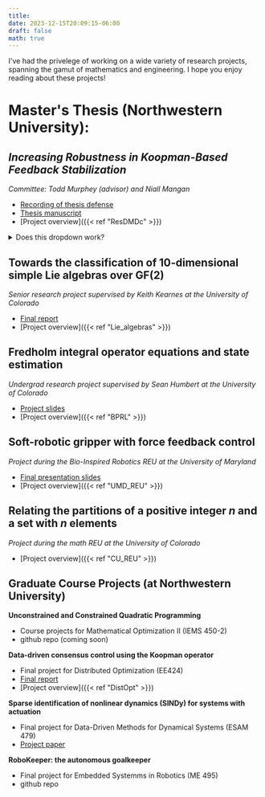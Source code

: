 ```yaml
---
title: 
date: 2023-12-15T20:09:15-06:00
draft: false
math: true
---
```


I've had the privelege of working on a wide variety of research projects, spanning the gamut of mathematics and engineering. I hope you enjoy reading about these projects!


# Master's Thesis (Northwestern University):
## *Increasing Robustness in Koopman-Based Feedback Stabilization*
*Committee: Todd Murphey (advisor) and Niall Mangan* 
- [Recording of thesis defense](https://youtu.be/srZOhlXSaoE?si=WFa934Oz-D2rC2Ey)
- [Thesis manuscript](/documents/Bosnich_NU_Thesis.pdf)
- [Project overview]({{< ref "ResDMDc" >}})

<details>
  <summary>Does this dropdown work?</summary>
  Probably not.
</details>

## Towards the classification of 10-dimensional simple Lie algebras over GF(2)
*Senior research project supervised by Keith Kearnes at the University of Colorado*
- [Final report](/documents/Lie_Theory_Research_Report.pdf)
- [Project overview]({{< ref "Lie_algebras" >}})

## Fredholm integral operator equations and state estimation
*Undergrad research project supervised by Sean Humbert at the University of Colorado*
- [Project slides](/documents/BPRL_research.pdf)
- [Project overview]({{< ref "BPRL" >}})

## Soft-robotic gripper with force feedback control
*Project during the Bio-Inspired Robotics REU at the University of Maryland*
- [Final presentation slides](/documents/REU_Presentation_Bosnich.pdf)
- [Project overview]({{< ref "UMD_REU" >}})

## Relating the partitions of a positive integer $n$ and a set with $n$ elements
*Project during the math REU at the University of Colorado*
- [Project overview]({{< ref "CU_REU" >}})

## Graduate Course Projects (at Northwestern University)

**Unconstrained and Constrained Quadratic Programming**
- Course projects for Mathematical Optimization II (IEMS 450-2)
- github repo (coming soon)

**Data-driven consensus control using the Koopman operator**
- Final project for Distributed Optimization (EE424)
- [Final report](/documents/DistOpt_Final.pdf)
- [Project overview]({{< ref "DistOpt" >}})

**Sparse identification of nonlinear dynamics (SINDy) for systems with actuation**
- Final project for Data-Driven Methods for Dynamical Systems (ESAM 479)
- [Project paper](/documents/ESAM479_Individual_Project.pdf)

**RoboKeeper: the autonomous goalkeeper**
- Final project for Embedded Systemms in Robotics (ME 495)
- github repo
